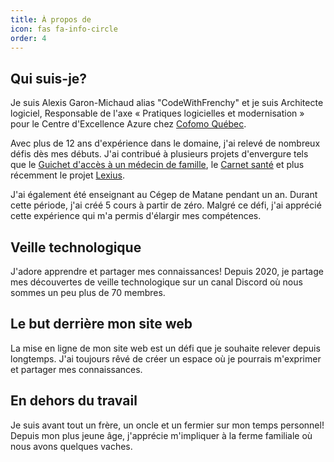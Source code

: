```yaml
---
title: À propos de
icon: fas fa-info-circle
order: 4
---
```


## Qui suis-je?

Je suis Alexis Garon-Michaud alias "CodeWithFrenchy" et je suis Architecte logiciel, Responsable de l'axe « Pratiques logicielles et modernisation » pour le Centre d'Excellence Azure chez [Cofomo Québec](https://www.cofomo.com/fr).

Avec plus de 12 ans d'expérience dans le domaine, j'ai relevé de nombreux défis dès mes débuts. J'ai contribué à plusieurs projets d'envergure tels que le [Guichet d'accès à un médecin de famille](https://www4.prod.ramq.gouv.qc.ca/GRL/LM_GuichAccesMdFamCitoy/fr), le [Carnet santé](https://carnetsante.gouv.qc.ca/portail) et plus récemment le projet [Lexius](https://www.quebec.ca/nouvelles/actualites/details/lancement-du-programme-lexius-une-avancee-pour-lacces-a-la-justice).

J'ai également été enseignant au Cégep de Matane pendant un an. Durant cette période, j'ai créé 5 cours à partir de zéro. Malgré ce défi, j'ai apprécié cette expérience qui m'a permis d'élargir mes compétences.

## Veille technologique

J'adore apprendre et partager mes connaissances! Depuis 2020, je partage mes découvertes de veille technologique sur un canal Discord où nous sommes un peu plus de 70 membres.

## Le but derrière mon site web

La mise en ligne de mon site web est un défi que je souhaite relever depuis longtemps. J'ai toujours rêvé de créer un espace où je pourrais m'exprimer et partager mes connaissances.

## En dehors du travail

Je suis avant tout un frère, un oncle et un fermier sur mon temps personnel! Depuis mon plus jeune âge, j'apprécie m'impliquer à la ferme familiale où nous avons quelques vaches.
